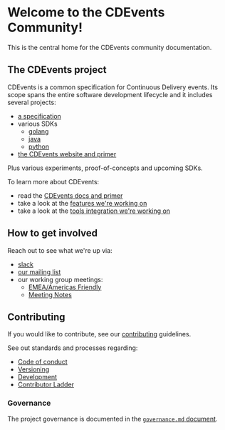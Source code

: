 # Welcome to the CDEvents Community!

This is the central home for the CDEvents community documentation.

## The CDEvents project

CDEvents is a common specification for Continuous Delivery events.
Its scope spans the entire software development lifecycle and it includes several projects:

* [a specification](https://github.com/cdevents/spec)
* various SDKs
  * [golang](https://github.com/cdevents/go-sdk)
  * [java](https://github.com/cdevents/go-java)
  * [python](https://github.com/cdevents/go-python)
* [the CDEvents website and primer](https://github.com/cdevents/cdevents.dev)

Plus various experiments, proof-of-concepts and upcoming SDKs.

To learn more about CDEvents:

* read the [CDEvents docs and primer](https://cdevents.dev/docs/)
* take a look at the [features we're working on](https://github.com/orgs/cdevents/projects/1)
* take a look at the [tools integration we're working on](https://github.com/orgs/cdevents/projects/4)

## How to get involved

Reach out to see what we're up via:

* [slack](https://cdeliveryfdn.slack.com/archives/C030SKZ0F4K)
* [our mailing list](https://groups.google.com/g/cdevents-dev)
* our working group meetings:
  * [EMEA/Americas Friendly](https://calendar.google.com/calendar/event?action=TEMPLATE&tmeid=M2R1YWZqY3Y1N3BlZmc5MW1sYWhzZWljZ29fMjAyMzEwMzBUMTYwMDAwWiBsaW51eGZvdW5kYXRpb24ub3JnX21oZjBrbWdlZG42N2lobmk4cjEyOWF2cDI0QGc&tmsrc=linuxfoundation.org_mhf0kmgedn67ihni8r129avp24%40group.calendar.google.com&scp=ALL)
  * [Meeting Notes](working-group-notes.md)

## Contributing

If you would like to contribute, see our [contributing](https://github.com/cdevents/.github/blob/main/docs/CONTRIBUTING.md)
guidelines.

See out standards and processes regarding:

* [Code of conduct](https://github.com/cdevents/.github/blob/main/docs/CODE_OF_CONDUCT.md)
* [Versioning](https://cdevents.dev/docs/primer/#versioning)
* [Development](processes.md#contributions)
* [Contributor Ladder](processes.md#contributor-ladder)

### Governance

The project governance is documented in the [`governance.md` document](/governance.md).

